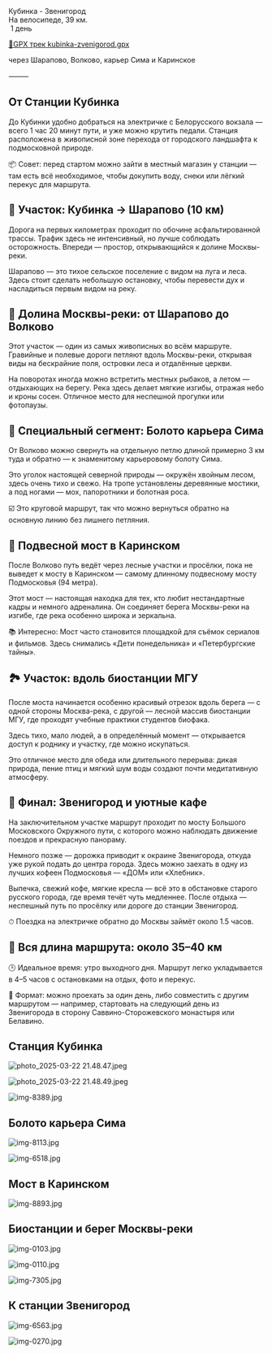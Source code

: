 
<link rel="stylesheet" href="../assets-custom/css/style-markdown.css">
<div class="cover-container" style="background-image: url('vailevskoe-2-1600.jpg');">
	<div class="cover-text">
		<div class="cover-title">
            Кубинка - Звенигород
        </div>
		<div class="cover-description">
			<div class="packages-location">
                <img loading="lazy" src="../assets-custom/icon-bike.png" alt="" class="cover-icon">
                <div class="h4-default regular">На велосипеде, 39 км.</div>
            </div>
            <div>
                <img class="cover-icon" loading="lazy" src="../assets-custom/icon-time.png" alt=""  />
                <span>1 день</span>
            </div>
		</div>
	</div>
</div>

<div id="map"></div>

[📍GPX трек kubinka-zvenigorod.gpx](kubinka-zvenigorod.gpx)

через Шарапово, Волково, карьер Сима и Каринское

⸻

## От Станции Кубинка

До Кубинки удобно добраться на электричке с Белорусского вокзала — всего 1 час 20 минут пути, и уже можно крутить педали. Станция расположена в живописной зоне перехода от городского ландшафта к подмосковной природе.

📦 Совет: перед стартом можно зайти в местный магазин у станции — там есть всё необходимое, чтобы докупить воду, снеки или лёгкий перекус для маршрута.


## 🚴 Участок: Кубинка → Шарапово (10 км)

Дорога на первых километрах проходит по обочине асфальтированной трассы. Трафик здесь не интенсивный, но лучше соблюдать осторожность. Впереди — простор, открывающийся к долине Москвы-реки.

Шарапово — это тихое сельское поселение с видом на луга и леса. Здесь стоит сделать небольшую остановку, чтобы перевести дух и насладиться первым видом на реку.


## 🌿 Долина Москвы-реки: от Шарапово до Волково

Этот участок — один из самых живописных во всём маршруте. Гравийные и полевые дороги петляют вдоль Москвы-реки, открывая виды на бескрайние поля, островки леса и отдалённые церкви.

На поворотах иногда можно встретить местных рыбаков, а летом — отдыхающих на берегу. Река здесь делает мягкие изгибы, отражая небо и кроны сосен. Отличное место для неспешной прогулки или фотопаузы.


## 🌲 Специальный сегмент: Болото карьера Сима

От Волково можно свернуть на отдельную петлю длиной примерно 3 км туда и обратно — к знаменитому карьеровому болоту Сима.

Это уголок настоящей северной природы — окружён хвойным лесом, здесь очень тихо и свежо. На тропе установлены деревянные мостики, а под ногами — мох, папоротники и болотная роса.

☑️ Это круговой маршрут, так что можно вернуться обратно на основную линию без лишнего петляния.



## 🌉 Подвесной мост в Каринском

После Волково путь ведёт через лесные участки и просёлки, пока не выведет к мосту в Каринском — самому длинному подвесному мосту Подмосковья (94 метра).

Этот мост — настоящая находка для тех, кто любит нестандартные кадры и немного адреналина. Он соединяет берега Москвы-реки на изгибе, где река особенно широка и зеркальна.

📚 Интересно: Мост часто становится площадкой для съёмок сериалов и фильмов. Здесь снимались «Дети понедельника» и «Петербургские тайны».


## 🏞 Участок: вдоль биостанции МГУ

После моста начинается особенно красивый отрезок вдоль берега — с одной стороны Москва-река, с другой — лесной массив биостанции МГУ, где проходят учебные практики студентов биофака.

Здесь тихо, мало людей, а в определённый момент — открывается доступ к роднику и участку, где можно искупаться.

Это отличное место для обеда или длительного перерыва: дикая природа, пение птиц и мягкий шум воды создают почти медитативную атмосферу.


## 🚆 Финал: Звенигород и уютные кафе

На заключительном участке маршрут проходит по мосту Большого Московского Окружного пути, с которого можно наблюдать движение поездов и прекрасную панораму.

Немного позже — дорожка приводит к окраине Звенигорода, откуда уже рукой подать до центра города. Здесь можно заехать в одну из лучших кофеен Подмосковья — «ДОМ» или «Хлебник».

Выпечка, свежий кофе, мягкие кресла — всё это в обстановке старого русского города, где время течёт чуть медленнее. После отдыха — неспешный путь по просёлку или дороге до станции Звенигород.

⏱ Поездка на электричке обратно до Москвы займёт около 1.5 часов.


## 📌 Вся длина маршрута: около 35–40 км

🕒 Идеальное время: утро выходного дня. Маршрут легко укладывается в 4–5 часов с остановками на отдых, фото и перекус.

🧭 Формат: можно проехать за один день, либо совместить с другим маршрутом — например, стартовать на следующий день из Звенигорода в сторону Саввино-Сторожевского монастыря или Белавино.



## Станция Кубинка

![photo_2025-03-22 21.48.47.jpeg](imgs/photo_2025-03-22%2021.48.47.jpeg)

![photo_2025-03-22 21.48.49.jpeg](imgs/photo_2025-03-22%2021.48.49.jpeg)

![img-8389.jpg](../0-images/zvenigorod/img-8389.jpg)



## Болото карьера Сима

![img-8113.jpg](../0-images/zvenigorod/img-8113.jpg)

![img-6518.jpg](../0-images/zvenigorod/img-6518.jpg)




## Мост в Каринском

![img-8893.jpg](../0-images/zvenigorod/img-8893.jpg)



## Биостанции и берег Москвы-реки

![img-0103.jpg](../0-images/zvenigorod/img-0103.jpg)

![img-0110.jpg](../0-images/zvenigorod/img-0110.jpg)

![img-7305.jpg](../0-images/zvenigorod/img-7305.jpg)




## К станции Звенигород

![img-6563.jpg](../0-images/zvenigorod/img-6563.jpg)

![img-0270.jpg](../0-images/zvenigorod/img-0270.jpg)














<link href="https://api.mapbox.com/mapbox-gl-js/v3.10.0/mapbox-gl.css" rel="stylesheet">
<script src="https://api.mapbox.com/mapbox-gl-js/v3.10.0/mapbox-gl.js"></script>
<script src="https://cdn.jsdelivr.net/npm/js-yaml@4.1.0/dist/js-yaml.min.js"></script>
<script src="../assets-custom/js/cozy-journey.js"></script>
<script>architectMap({
    tracks: [{path: 'kubinka-zvenigorod.gpx'}, {path: 'sima.gpx', color: 'blue'}],
    points: 'points.yaml',
    zoom: 7.0,
    center: [37.49433, 55.59333],
    fitDuration: 6000
 });
</script>



